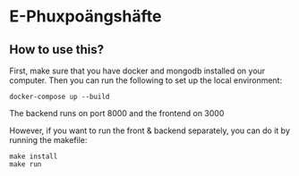 # E-Phuxpoängshäfte

## How to use this?

First, make sure that you have docker and mongodb installed on your computer. Then you can run the following to set up the local environment:

```
docker-compose up --build
```

The backend runs on port 8000 and the frontend on 3000

However, if you want to run the front & backend separately, you can do it by running the makefile:

```
make install
make run
```